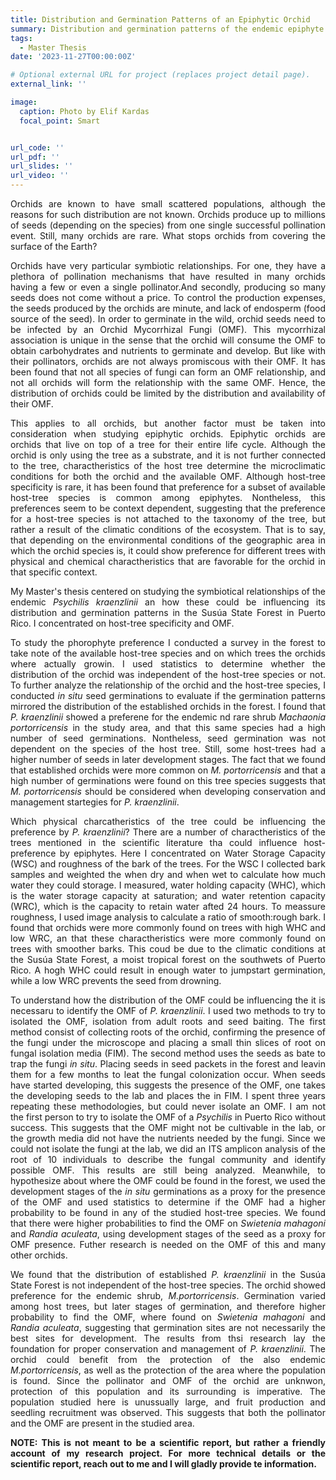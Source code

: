 ```yaml
---
title: Distribution and Germination Patterns of an Epiphytic Orchid 
summary: Distribution and germination patterns of the endemic epiphyte *P. kraenzlinii* (Orchidaceae) in the Susúa State Forest.
tags:
  - Master Thesis
date: '2023-11-27T00:00:00Z'

# Optional external URL for project (replaces project detail page).
external_link: ''

image:
  caption: Photo by Elif Kardas
  focal_point: Smart


url_code: ''
url_pdf: ''
url_slides: ''
url_video: ''
---
```


<p style='text-align: justify;'>Orchids are known to have small scattered populations, although the reasons for such distribution are not known. Orchids produce up to millions of seeds (depending on the species) from one single successful pollination event. Still, many orchids are rare. What stops orchids from covering the surface of the Earth?

<p style='text-align: justify;'>Orchids have very particular symbiotic relationships. For one, they have a plethora of pollination mechanisms that have resulted in many orchids having a few or even a single pollinator.And secondly, producing so many seeds does not come without a price. To control the production expenses, the seeds produced by the orchids are minute, and lack of endosperm (food source of the seed). In order to germinate in the wild, orchid seeds need to be infected by an Orchid Mycorrhizal Fungi (OMF). This mycorrhizal association is unique in the sense that the orchid will consume the OMF to obtain carbohydrates and nutrients to germinate and develop. But like with their pollinators, orchids are not always promiscous with their OMF. It has been found that not all species of fungi can form an OMF relationship, and not all orchids will form the relationship with the same OMF. Hence, the distribution of orchids could be limited by the distribution and availability of their OMF.

<p style='text-align: justify;'>This applies to all orchids, but another factor must be taken into consideration when studying epiphytic orchids. Epiphytic orchids are orchids that live on top of a tree for their entire life cycle. Although the orchid is only using the tree as a substrate, and it is not further connected to the tree, charactheristics of the host tree determine the microclimatic conditions for both the orchid and the available OMF. Although host-tree specificity is rare, it has been found that preference for a subset of available host-tree species is common among epiphytes. Nontheless, this preferences seem to be context dependent, suggesting that the preference for a host-tree species is not attached to the taxonomy of the tree, but rather a result of the climatic conditions of the ecosystem. That is to say, that depending on the environmental conditions of the geographic area in which the orchid species is, it could show preference for different trees with physical and chemical charactheristics that are favorable for the orchid in that specific context.

<p style='text-align: justify;'>My Master's thesis centered on studying the symbiotical relationships of the endemic <em>Psychilis kraenzlinii</em> an how these could be influencing its distribution and germination patterns in the Susúa State Forest in Puerto Rico. I concentrated on host-tree specificity and OMF. 


<p style='text-align: justify;'>To study the phorophyte preference I conducted a survey in the forest to take note of the available host-tree species and on which trees the orchids where actually growin. I used statistics to determine whether the distribution of the orchid was independent of the host-tree species or not. To further analyze the relationship of the orchid and the host-tree species, I conducted <em>in situ</em> seed germinations to evaluate if the germination patterns mirrored the distribution of the established orchids in the forest. I found that <em>P. kraenzlinii</em> showed a preferene for the endemic nd rare shrub <em>Machaonia portorricensis</em> in the study area, and that this same species had a high number of seed germinations. Nontheless, seed germination was not dependent on the species of the host tree. Still, some host-trees had a higher number of seeds in later development stages. The fact that we found that established orchids were more common on <em>M. portorricensis</em> and that a high number of germinations were found on this tree species suggests that <em>M. portorricensis</em> should be considered when developing conservation and management startegies for <em>P. kraenzlinii</em>. 

<p style='text-align: justify;'>Which physical charcatheristics of the tree could be influencing the preference by <em>P. kraenzlinii</em>? There are a number of charactheristics of the trees mentioned in the scientific literature tha could influence host-preference by epiphytes. Here I concentrated on Water Storage Capacity (WSC) and roughness of the bark of the trees. For the WSC I collected bark samples and weighted the when dry and when wet to calculate how much water they could storage. I measured, water holding capacity (WHC), which is the water storage capacity at saturation; and water retention capacity (WRC), which is the capacity to retain water afted 24 hours. To meassure roughness, I used image analysis to calculate a ratio of smooth:rough bark. I found that orchids were more commonly found on trees with high WHC and low WRC, an that these charactheristics were more commonly found on trees with smoother barks. This coud be due to the climatic conditions at the Susúa State Forest, a moist tropical forest on the southwets of Puerto Rico. A hogh WHC could result in enough water to jumpstart germination, while a low WRC prevents the seed from drowning.

<p style='text-align: justify;'>To understand how the distribution of the OMF could be influencing the it is necessaru to identify the OMF of <em>P. kraenzlinii</em>. I used two methods to try to isolated the OMF, isolation from adult roots and seed baiting. The first method consist of collecting roots of the orchid, confirming the presence of the fungi under the microscope and placing a small thin slices of root on fungal isolation media (FIM). The second method uses the seeds as bate to trap the fungi <em>in situ</em>. Placing seeds in seed packets in the forest and leavin them for a few months to leat the fungal colonization occur. When seeds have started developing, this suggests the presence of the OMF, one takes the developing seeds to the lab and places the in FIM. I spent three years repeating these methodologies, but could never isolate an OMF. I am not the first person to try to isolate the OMF of a <em> Psychilis</em> in Puerto Rico without success. This suggests that the OMF might not be cultivable in the lab, or the growth media did not have the nutrients needed by the fungi. Since we could not isolate the fungi at the lab, we did an ITS amplicon analysis of the root of 10 individuals to describe the fungal community and identify possible OMF. This results are still being analyzed. Meanwhile, to hypothesize about where the OMF could be found in the forest, we used the development stages of the <em>in situ</em> germinations as a proxy for the presence of the OMF and used statistics to determine if the OMF had a higher probability to be found in any of the studied host-tree species. We found that there were higher probabilities to find the OMF on <em>Swietenia mahagoni</em> and <em>Randia aculeata</em>, using development stages of the seed as a proxy for OMF presence. Futher research is needed on the OMF of this and many other orchids.

<p style='text-align: justify;'>We found that the distribution of established <em>P. kraenzlinii</em> in the Susúa State Forest is not independent of the host-tree species. The orchid showed preference for the endemic shrub, <em>M.portorricensis</em>. Germination varied among host trees, but later stages of germination, and therefore higher probability to find the OMF, where found on <em>Swietenia mahagoni</em> and <em>Randia aculeata</em>, suggesting that germination sites are not necessarily the best sites for development. The results from thsi research lay the foundation for proper conservation and management of <em>P. kraenzlinii</em>. The orchid could benefit from the protection of the also endemic <em>M.portorricensis</em>, as well as the protection of the area where the population is found. Since the pollinator and OMF of the orchid are unknwon, protection of this population and its surrounding is imperative. The population studied here is unussually large, and fruit production and seedling recruitment was observed. This suggests that both the pollinator and the OMF are present in the studied area.


<p style='text-align: justify;'><strong> NOTE: This is not meant to be a scientific report, but rather a friendly account of my research project. For more technical details or the scientific report, reach out to me and I will gladly provide te information. </strong>
</p>